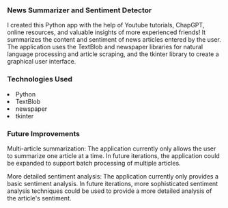 <h3>News Summarizer and Sentiment Detector</h3>
<p>I created this Python app with the help of Youtube tutorials, ChapGPT, online resources, and valuable insights of more experienced friends! It summarizes the content and sentiment of news articles entered by the user. The application uses the TextBlob and newspaper libraries for natural language processing and article scraping, and the tkinter library to create a graphical user interface.</p>

<h3>Technologies Used</h3>
<li>Python</li>
<li>TextBlob</li>
<li>newspaper</li>
<li>tkinter</li>
<h3>Future Improvements</h3>
<p>Multi-article summarization: The application currently only allows the user to summarize one article at a time. In future iterations, the application could be expanded to support batch processing of multiple articles.<p>
<p>More detailed sentiment analysis: The application currently only provides a basic sentiment analysis. In future iterations, more sophisticated sentiment analysis techniques could be used to provide a more detailed analysis of the article's sentiment.</p>
